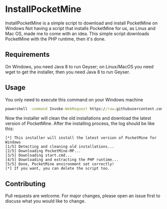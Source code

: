 # InstallPocketMine
InstallPocketMine is a simple script to download and install PocketMine on Windows
Not having a script that installs PocketMine for us, as Linux and Mac OS, made me to come with an idea. This simple script downloads PocketMine with the PHP runtime, then it's done.

## Requirements
On Windows, you need Java 8 to run Geyser; on Linux/MacOS you need wget to get the installer, then you need Java 8 to run Geyser.

## Usage
You only need to execute this command on your Windows machine
```bat
powershell -command Invoke-WebRequest https://raw.githubusercontent.com/AetherPlace/InstallPocketMine/master/pocketmine-dl.bat -OutFile pocketmine-dl.bat && pocketmine-dl.bat
```
Now the installer will clean the old installations and download the latest version of PocketMine. After the installing process, the log should be like this:
```
[*] This installer will install the latest version of PocketMine for Windows
[1/5] Detecting and cleaning old installations...
[2/5] Downloading PocketMine-MP...
[3/5] Downloading start.cmd...
[4/5] Downloading and extracting the PHP runtime...
[5/5] Done, PocketMine environment set correctly!
[*] If you want, you can delete the script too.
```

## Contributing
Pull requests are welcome. For major changes, please open an issue first to discuss what you would like to change.
